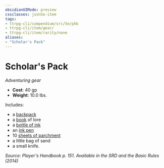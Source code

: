 ```yaml
---
obsidianUIMode: preview
cssclasses: json5e-item
tags:
- ttrpg-cli/compendium/src/5e/phb
- ttrpg-cli/item/gear/
- ttrpg-cli/item/rarity/none
aliases: 
- "Scholar's Pack"
---
```

# Scholar's Pack
*Adventuring gear*  

- **Cost**: 40 gp
- **Weight**: 10.0 lbs.

Includes:

- a [backpack](3-Mechanics/CLI/items/backpack.md)  
- a [book](3-Mechanics/CLI/items/book.md) of lore  
- a [bottle of ink](3-Mechanics/CLI/items/ink-1-ounce-bottle.md)  
- an [ink pen](3-Mechanics/CLI/items/ink-pen.md)  
- 10 [sheets of parchment](3-Mechanics/CLI/items/parchment-one-sheet.md)  
- a little bag of sand  
- a small knife.  

*Source: Player's Handbook p. 151. Available in the <span title='Systems Reference Document (5.1)'>SRD</span> and the Basic Rules (2014)*